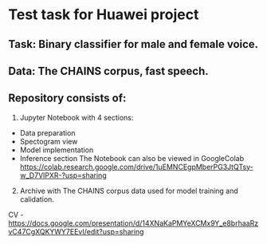 # Test task for Huawei project
## Task: Binary classifier for male and female voice.
## Data: The CHAINS corpus, fast speech.
## Repository consists of:
1. Jupyter Notebook with 4 sections:
  - Data preparation
  - Spectogram view
  - Model implementation
  - Inference section 
The Notebook can also be viewed in GoogleColab https://colab.research.google.com/drive/1uEMNCEgpMberPG3JtQTsy-w_D7VlPXR-?usp=sharing
2. Archive with The CHAINS corpus data used for model training and calidation.

CV - https://docs.google.com/presentation/d/14XNaKaPMYeXCMx9Y_e8brhaaRzvC47CgXQKYWY7EEvI/edit?usp=sharing


